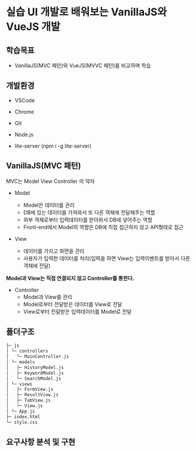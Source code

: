 # 실습 UI 개발로 배워보는 VanillaJS와 VueJS 개발

## 학습목표

- VanillaJS(MVC 패턴)와 VueJS(MVVC 패턴)를 비교하며 학습

## 개발환경

- VSCode
- Chrome

- Git
- Node.js
- lite-server (npm i -g lite-server)


## VanillaJS(MVC 패턴)

MVC는 Model View Controller 의 약자

- Model
  - Model은 데이터를 관리
  - DB에 있는 데이터를 가져와서 또 다른 객체에 전달해주는 역할
  - 외부 객체로부터 입력데이터를 받아와서 DB에 넣어주는 역할
  - Front-end에서 Model의 역할은 DB에 직접 접근하지 않고 API형태로 접근

- View
  - 데이터를 가지고 화면을 관리
  - 사용자가 입력한 데이터를 처리(입력을 하면 View는 입력이벤트를 받아서 다른 객체에 전달)

**Model과 View는 직접 연결되지 않고 Controller를 통한다.**

- Controller
  - Model과 View를 관리
  - Model로부터 전달받은 데이터를 View로 전달
  - View로부터 전달받은 입력데이터를 Model로 전달

## 폴더구조

```bash
├─ js
│ └─ controllers
│   └─ MainController.js
│ └─ models
│   ├─ HistoryModel.js
│   ├─ KeywordModel.js
│   └─ SearchModel.js
│ └─ views
│   ├─ FormView.js
│   ├─ ResultView.js
│   ├─ TabView.js
│   └─ View.js
│ └─ App.js
├─ index.html
└─ style.css
```

## 요구사항 분석 및 구현


